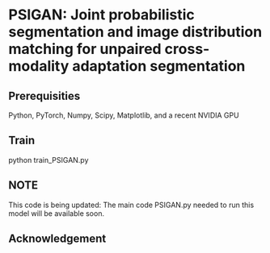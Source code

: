 # PSIGAN: Joint probabilistic segmentation and image distribution matching for unpaired cross-modality adaptation segmentation
## Prerequisities
Python, PyTorch, Numpy, Scipy, Matplotlib, and a recent NVIDIA GPU
## Train
python train_PSIGAN.py
## NOTE
This code is being updated: The main code PSIGAN.py needed to run this model will be available soon.
## Acknowledgement

